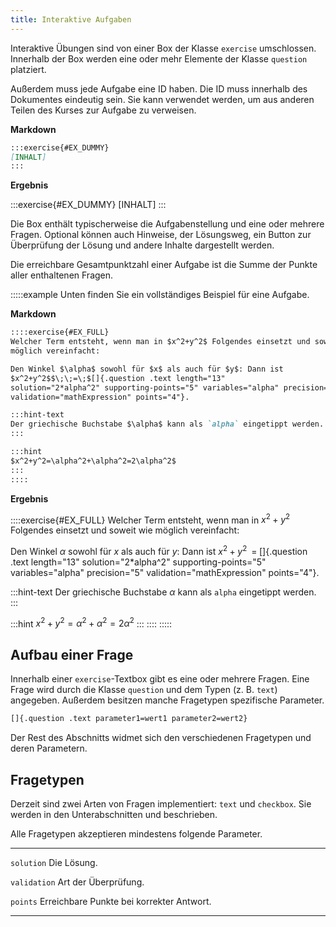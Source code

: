 ```yaml
---
title: Interaktive Aufgaben
---
```


Interaktive Übungen sind von einer Box der Klasse `exercise` umschlossen.
Innerhalb der Box werden eine oder mehr Elemente der Klasse `question` platziert.

Außerdem muss jede Aufgabe eine ID haben. Die ID muss innerhalb des Dokumentes
eindeutig sein. Sie kann verwendet werden, um aus anderen Teilen des Kurses
zur Aufgabe zu verweisen.

**Markdown**

```markdown
:::exercise{#EX_DUMMY}
[INHALT]
:::
```

**Ergebnis**

:::exercise{#EX_DUMMY}
[INHALT]
:::

Die Box enthält typischerweise die Aufgabenstellung und eine oder mehrere
Fragen. Optional können auch Hinweise, der Lösungsweg, ein Button zur
Überprüfung der Lösung und andere Inhalte dargestellt werden.

Die erreichbare Gesamtpunktzahl einer Aufgabe ist die Summe der Punkte aller
enthaltenen Fragen.

:::::example
Unten finden Sie ein vollständiges Beispiel für eine Aufgabe.

**Markdown**

```markdown
::::exercise{#EX_FULL}
Welcher Term entsteht, wenn man in $x^2+y^2$ Folgendes einsetzt und soweit wie
möglich vereinfacht:

Den Winkel $\alpha$ sowohl für $x$ als auch für $y$: Dann ist
$x^2+y^2$$\;\;=\;$[]{.question .text length="13"
solution="2*alpha^2" supporting-points="5" variables="alpha" precision="5"
validation="mathExpression" points="4"}.

:::hint-text
Der griechische Buchstabe $\alpha$ kann als `alpha` eingetippt werden.
:::

:::hint
$x^2+y^2=\alpha^2+\alpha^2=2\alpha^2$
:::
::::
```

**Ergebnis**

::::exercise{#EX_FULL}
Welcher Term entsteht, wenn man in $x^2+y^2$ Folgendes einsetzt und soweit wie
möglich vereinfacht:

Den Winkel $\alpha$ sowohl für $x$ als auch für $y$: Dann ist
$x^2+y^2$$\;\;=\;$[]{.question .text length="13"
solution="2*alpha^2" supporting-points="5" variables="alpha" precision="5"
validation="mathExpression" points="4"}.

:::hint-text
Der griechische Buchstabe $\alpha$ kann als `alpha` eingetippt werden.
:::

:::hint
$x^2+y^2=\alpha^2+\alpha^2=2\alpha^2$
:::
::::
:::::

## Aufbau einer Frage

Innerhalb einer `exercise`-Textbox gibt es eine oder mehrere Fragen. Eine Frage
wird durch die Klasse `question` und dem Typen (z. B. `text`) angegeben. Außerdem
besitzen manche Fragetypen spezifische Parameter.

```markdown
[]{.question .text parameter1=wert1 parameter2=wert2}
```

Der Rest des Abschnitts widmet sich den verschiedenen Fragetypen und deren
Parametern.

## Fragetypen

Derzeit sind zwei Arten von Fragen implementiert: `text` und `checkbox`. Sie
werden in den Unterabschnitten
[](/section/02-elements/07-interactive-exercises/01-text) und
[](/section/02-elements/07-interactive-exercises/02-checkbox) beschrieben.

Alle Fragetypen akzeptieren mindestens folgende Parameter.

------------------- -----------------------------------------------------------
`solution`          Die Lösung.

`validation`        Art der Überprüfung.

`points`            Erreichbare Punkte bei korrekter Antwort.
------------------- -----------------------------------------------------------
